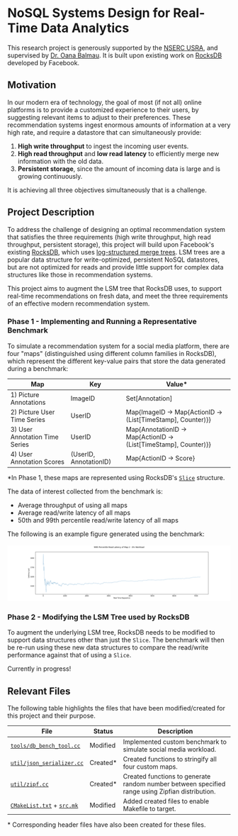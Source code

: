 # NoSQL Systems Design for Real-Time Data Analytics

This research project is generously supported by the [NSERC USRA](https://www.nserc-crsng.gc.ca/students-etudiants/ug-pc/usra-brpc_eng.asp), and supervised by [Dr. Oana Balmau](https://sites.google.com/view/oanabalmau). It is built upon existing work on [RocksDB](https://github.com/facebook/rocksdb) developed by Facebook.

## Motivation

In our modern era of technology, the goal of most (if not all) online platforms is to provide a customized experience to their users, by suggesting relevant items to adjust to their preferences. These recommendation systems ingest enormous amounts of information at a very high rate, and require a datastore that can simultaneously provide:

1. **High write throughput** to ingest the incoming user events.
2. **High read throughput** and **low read latency** to efficiently merge new information with the old data.
3. **Persistent storage**, since the amount of incoming data is large and is growing continuously.

It is achieving all three objectives simultaneously that is a challenge.

## Project Description

To address the challenge of designing an optimal recommendation system that satisfies the three requirements (high write throughput, high read throughput, persistent storage), this project will build upon Facebook's existing [RocksDB](https://github.com/facebook/rocksdb), which uses [log-structured merge trees](https://en.wikipedia.org/wiki/Log-structured_merge-tree). LSM trees are a popular data structure for write-optimized, persistent NoSQL datastores, but are not optimized for reads and provide little support for complex data structures like those in recommendation systems.

This project aims to augment the LSM tree that RocksDB uses, to support real-time recommendations on fresh data, and meet the three requirements of an effective modern recommendation system.

### Phase 1 - Implementing and Running a Representative Benchmark

To simulate a recommendation system for a social media platform, there are four "maps" (distinguished using different column families in RocksDB), which represent the different key-value pairs that store the data generated during a benchmark:

| Map                            | Key                    | Value\*                                                                    |
| ------------------------------ | ---------------------- | -------------------------------------------------------------------------- |
| 1) Picture Annotations         | ImageID                | Set[Annotation]                                                            |
| 2) Picture User Time Series    | UserID                 | Map{ImageID &#8594; Map{ActionID &#8594; (List[TimeStamp], Counter)}}      |
| 3) User Annotation Time Series | UserID                 | Map{AnnotationID &#8594; Map{ActionID &#8594; (List[TimeStamp], Counter)}} |
| 4) User Annotation Scores      | (UserID, AnnotationID) | Map{ActionID &#8594; Score}                                                |

\*In Phase 1, these maps are represented using RocksDB's [`Slice`](https://github.com/facebook/rocksdb/wiki/Basic-Operations#slice) structure.

The data of interest collected from the benchmark is:

- Average throughput of using all maps
- Average read/write latency of all maps
- 50th and 99th percentile read/write latency of all maps

The following is an example figure generated using the benchmark: <br><br>
![Map2 99th Percentile Figure](https://github.com/BriannHu/NSERC_Project/blob/master/figures/Map2_Read_2hr_99th_Percentile.png)

### Phase 2 - Modifying the LSM Tree used by RocksDB

To augment the underlying LSM tree, RocksDB needs to be modified to support data structures other than just the `Slice`. The benchmark will then be re-run using these new data structures to compare the read/write performance against that of using a `Slice`.

Currently in progress!

## Relevant Files

The following table highlights the files that have been modified/created for this project and their purpose.

| File                                                       | Status    | Description                                                                                     |
| ---------------------------------------------------------- | --------- | ----------------------------------------------------------------------------------------------- |
| [`tools/db_bench_tool.cc`](./tools/db_bench_tool.cc)       | Modified  | Implemented custom benchmark to simulate social media workload.                                 |
| [`util/json_serializer.cc`](./util/json_serializer.cc)     | Created\* | Created functions to stringify all four custom maps.                                            |
| [`util/zipf.cc`](./util/zipf.cc)                           | Created\* | Created functions to generate random number between specified range using Zipfian distribution. |
| [`CMakeList.txt`](./CMakeLists.txt) + [`src.mk`](./src.mk) | Modified  | Added created files to enable Makefile to target.                                               |

\* Corresponding header files have also been created for these files.
